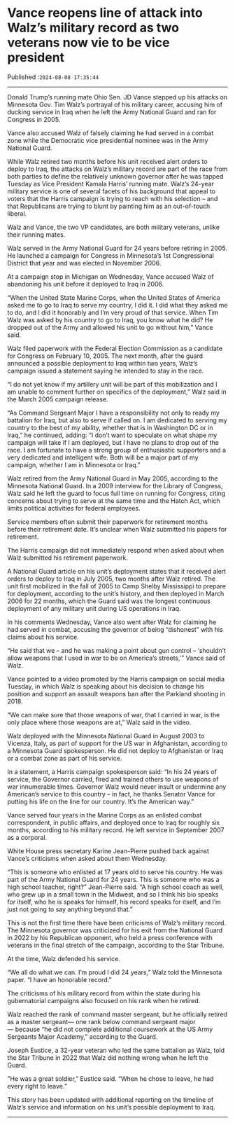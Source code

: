 # Vance reopens line of attack into Walz’s military record as two veterans now vie to be vice president

Published :`2024-08-08 17:35:44`

---

Donald Trump’s running mate Ohio Sen. JD Vance stepped up his attacks on Minnesota Gov. Tim Walz’s portrayal of his military career, accusing him of ducking service in Iraq when he left the Army National Guard and ran for Congress in 2005.

Vance also accused Walz of falsely claiming he had served in a combat zone while the Democratic vice presidential nominee was in the Army National Guard.

While Walz retired two months before his unit received alert orders to deploy to Iraq, the attacks on Walz’s military record are part of the race from both parties to define the relatively unknown governor after he was tapped Tuesday as Vice President Kamala Harris’ running mate. Walz’s 24-year military service is one of several facets of his background that appeal to voters that the Harris campaign is trying to reach with his selection – and that Republicans are trying to blunt by painting him as an out-of-touch liberal.

Walz and Vance, the two VP candidates, are both military veterans, unlike their running mates.

Walz served in the Army National Guard for 24 years before retiring in 2005. He launched a campaign for Congress in Minnesota’s 1st Congressional District that year and was elected in November 2006.

At a campaign stop in Michigan on Wednesday, Vance accused Walz of abandoning his unit before it deployed to Iraq in 2006.

“When the United State Marine Corps, when the United States of America asked me to go to Iraq to serve my country, I did it. I did what they asked me to do, and I did it honorably and I’m very proud of that service. When Tim Walz was asked by his country to go to Iraq, you know what he did? He dropped out of the Army and allowed his unit to go without him,” Vance said.

Walz filed paperwork with the Federal Election Commission as a candidate for Congress on February 10, 2005. The next month, after the guard announced a possible deployment to Iraq within two years, Walz’s campaign issued a statement saying he intended to stay in the race.

“I do not yet know if my artillery unit will be part of this mobilization and I am unable to comment further on specifics of the deployment,” Walz said in the March 2005 campaign release.

“As Command Sergeant Major I have a responsibility not only to ready my battalion for Iraq, but also to serve if called on. I am dedicated to serving my country to the best of my ability, whether that is in Washington DC or in Iraq,” he continued, adding: “I don’t want to speculate on what shape my campaign will take if I am deployed, but I have no plans to drop out of the race. I am fortunate to have a strong group of enthusiastic supporters and a very dedicated and intelligent wife. Both will be a major part of my campaign, whether I am in Minnesota or Iraq.”

Walz retired from the Army National Guard in May 2005, according to the Minnesota National Guard. In a 2009 interview for the Library of Congress, Walz said he left the guard to focus full time on running for Congress, citing concerns about trying to serve at the same time and the Hatch Act, which limits political activities for federal employees.

Service members often submit their paperwork for retirement months before their retirement date. It’s unclear when Walz submitted his papers for retirement.

The Harris campaign did not immediately respond when asked about when Walz submitted his retirement paperwork.

A National Guard article on his unit’s deployment states that it received alert orders to deploy to Iraq in July 2005, two months after Walz retired. The unit first mobilized in the fall of 2005 to Camp Shelby Mississippi to prepare for deployment, according to the unit’s history, and then deployed in March 2006 for 22 months, which the Guard said was the longest continuous deployment of any military unit during US operations in Iraq.

In his comments Wednesday, Vance also went after Walz for claiming he had served in combat, accusing the governor of being “dishonest” with his claims about his service.

“He said that we – and he was making a point about gun control – ‘shouldn’t allow weapons that I used in war to be on America’s streets,’” Vance said of Walz.

Vance pointed to a video promoted by the Harris campaign on social media Tuesday, in which Walz is speaking about his decision to change his position and support an assault weapons ban after the Parkland shooting in 2018.

“We can make sure that those weapons of war, that I carried in war, is the only place where those weapons are at,” Walz said in the video.

Walz deployed with the Minnesota National Guard in August 2003 to Vicenza, Italy, as part of support for the US war in Afghanistan, according to a Minnesota Guard spokesperson. He did not deploy to Afghanistan or Iraq or a combat zone as part of his service.

In a statement, a Harris campaign spokesperson said: “In his 24 years of service, the Governor carried, fired and trained others to use weapons of war innumerable times. Governor Walz would never insult or undermine any American’s service to this country – in fact, he thanks Senator Vance for putting his life on the line for our country. It’s the American way.”

Vance served four years in the Marine Corps as an enlisted combat correspondent, in public affairs, and deployed once to Iraq for roughly six months, according to his military record. He left service in September 2007 as a corporal.

White House press secretary Karine Jean-Pierre pushed back against Vance’s criticisms when asked about them Wednesday.

“This is someone who enlisted at 17 years old to serve his country. He was part of the Army National Guard for 24 years. This is someone who was a high school teacher, right?” Jean-Pierre said. “A high school coach as well, who grew up in a small town in the Midwest, and so I think his bio speaks for itself, who he is speaks for himself, his record speaks for itself, and I’m just not going to say anything beyond that.”

This is not the first time there have been criticisms of Walz’s military record. The Minnesota governor was criticized for his exit from the National Guard in 2022 by his Republican opponent, who held a press conference with veterans in the final stretch of the campaign, according to the Star Tribune.

At the time, Walz defended his service.

“We all do what we can. I’m proud I did 24 years,” Walz told the Minnesota paper. “I have an honorable record.”

The criticisms of his military record from within the state during his gubernatorial campaigns also focused on his rank when he retired.

Walz reached the rank of command master sergeant, but he officially retired as a master sergeant— one rank below command sergeant major — because “he did not complete additional coursework at the US Army Sergeants Major Academy,” according to the Guard.

Joseph Eustice, a 32-year veteran who led the same battalion as Walz, told the Star Tribune in 2022 that Walz did nothing wrong when he left the Guard.

”He was a great soldier,” Eustice said. “When he chose to leave, he had every right to leave.”

This story has been updated with additional reporting on the timeline of Walz’s service and information on his unit’s possible deployment to Iraq.

---

